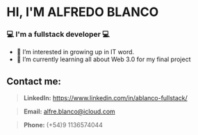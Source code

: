 # HI, I'M ALFREDO BLANCO
### 💻 I'm a fullstack developer 💻
- 👀 I’m interested in growing up in IT word.
- 🌱 I’m currently learning all about Web 3.0 for my final project
## Contact me:
> __LinkedIn:__ https://www.linkedin.com/in/ablanco-fullstack/

> __Email:__ alfre.blanco@icloud.com

> __Phone:__ (+54)9 1136574044

